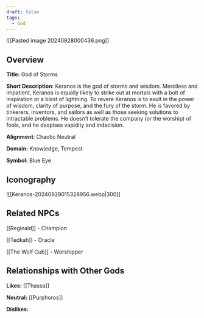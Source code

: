 ```yaml
---
draft: false
tags:
  - God
---
```

![[Pasted image 20240928000436.png]]
## Overview 

**Title:** God of Storms

**Short Description**: Keranos is the god of storms and wisdom. Merciless and impatient, Keranos is equally likely to strike out at mortals with a bolt of inspiration or a blast of lightning. To revere Keranos is to exult in the power of wisdom, clarity of purpose, and the fury of the storm. He is favored by tinkerers, inventors, and sailors as well as those seeking solutions to intractable problems. He doesn’t tolerate the company (or the worship) of fools, and he despises vapidity and indecision.

**Alignment**: Chaotic Neutral

**Domain:** Knowledge, Tempest

**Symbol:** Blue Eye

## Iconography 
![[Keranos-20240929015328956.webp|300]]

## Related NPCs

[[Reginald]] - Champion

[[Tedkah]] - Oracle

[[The Wolf Cub]] - Worshipper

## Relationships with Other Gods

**Likes:** [[Thassa]]

**Neutral:** [[Purphoros]]

**Dislikes:** 
